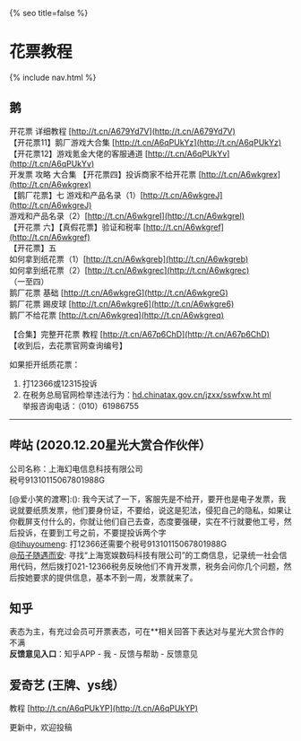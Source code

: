 {% seo title=false %}
# 花票教程   

{% include nav.html %}    
 
## 鹅    
开花票 详细教程 [http://t.cn/A679Yd7V](http://t.cn/A679Yd7V)          
【开花票11】鹅厂游戏大合集 [http://t.cn/A6qPUkYz](http://t.cn/A6qPUkYz)           
【开花票12】游戏氪金大佬的客服通道 [http://t.cn/A6qPUkYv](http://t.cn/A6qPUkYv)              
开发票 攻略 大合集
【开花票四】投诉商家不给开花票  [http://t.cn/A6wkgrex](http://t.cn/A6wkgrex)                     
【鹅厂花票】七
游戏和产品名录（1）[http://t.cn/A6wkgreJ](http://t.cn/A6wkgreJ)            
游戏和产品名录（2）[http://t.cn/A6wkgreI](http://t.cn/A6wkgreI)         
【开花票 六】【真假花票】验证和税率 [http://t.cn/A6wkgref](http://t.cn/A6wkgref)              
【开花票】五       
如何拿到纸花票（1）[http://t.cn/A6wkgreb](http://t.cn/A6wkgreb)              
如何拿到纸花票（2）[http://t.cn/A6wkgrec](http://t.cn/A6wkgrec)            
（一至四）    
鹅厂花票 基础 [http://t.cn/A6wkgreG](http://t.cn/A6wkgreG)              
鹅厂花票 踢皮球 [http://t.cn/A6wkgre6](http://t.cn/A6wkgre6)                
鹅厂不给花票 [http://t.cn/A6wkgreq](http://t.cn/A6wkgreq)            
  
【合集】完整开花票 教程 [http://t.cn/A67p6ChD](http://t.cn/A67p6ChD)                      
【收到后，去花票官网查询编号】   

如果拒开纸质花票：
1. 打12366或12315投诉  
2. 在税务总局官网检举违法行为：[hd.chinatax.gov.cn/jzxx/sswfxw.ht
ml](http://hd.chinatax.gov.cn/jzxx/sswfxw.html)         
举报咨询电话：（010）61986755               
 
***  
## 哔站 (2020.12.20星光大赏合作伙伴）       

公司名称：上海幻电信息科技有限公司               
税号91310115067801988G        

[@爱小笑的渡寒]:(): 我今天试了一下，客服先是不给开，要开也是电子发票，我说就要纸质发票，他们要身份证，不要给，说这是犯法，侵犯自己的隐私，如果让你截屏支付什么的，你就让他们自己去查，态度要强硬，实在不行就要他工号，然后投诉，在要到工号之前，不要提投诉两个字         
[@tihuyoumeng](): 打12366还需要个税号91310115067801988G          
[@茄子随遇而安](): 寻找“上海宽娱数码科技有限公司”的工商信息，记录统一社会信用代码，然后拨打021-12366税务反映他们不肯开发票，税务会问你几个问题，然后按她要求的提供信息，基本不到一周，发票就来了。           

## 知乎     
表态为主，有充过会员可开票表态，可在\*\*相关回答下表达对与星光大赏合作的不满      
**反馈意见入口**：知乎APP - 我 - 反馈与帮助 - 反馈意见     


## 爱奇艺 (王牌、ys线）  

教程 [http://t.cn/A6qPUkYP](http://t.cn/A6qPUkYP)             


更新中，欢迎投稿    
 




    

    


